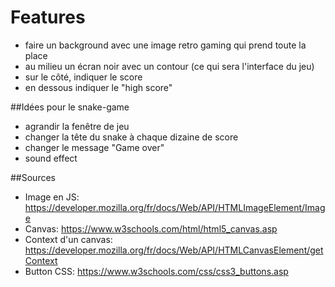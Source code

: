 
# Features

- faire un background avec une image retro gaming qui prend toute la place
- au milieu un écran noir avec un contour (ce qui sera l'interface du jeu)
- sur le côté, indiquer le score
- en dessous indiquer le "high score"

##Idées pour le snake-game

- agrandir la fenêtre de jeu
- changer la tête du snake à chaque dizaine de score
- changer le message "Game over"
- sound effect

##Sources

- Image en JS: https://developer.mozilla.org/fr/docs/Web/API/HTMLImageElement/Image
- Canvas: https://www.w3schools.com/html/html5_canvas.asp
- Context d'un canvas: https://developer.mozilla.org/fr/docs/Web/API/HTMLCanvasElement/getContext
- Button CSS: https://www.w3schools.com/css/css3_buttons.asp